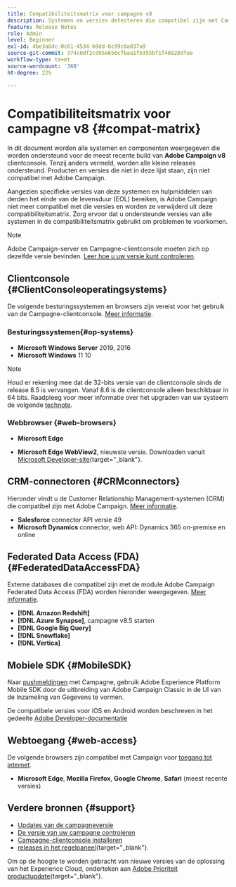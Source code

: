 ```yaml
---
title: Compatibiliteitsmatrix voor campagne v8
description: Systemen en versies detecteren die compatibel zijn met Campagne v8
feature: Release Notes
role: Admin
level: Beginner
exl-id: 4be3a6dc-0c61-4534-b9dd-6c99c8a037a9
source-git-commit: 374c0df2cd95e656cfbaa1fb355bf1f48828dfee
workflow-type: tm+mt
source-wordcount: '360'
ht-degree: 22%

---
```


# Compatibiliteitsmatrix voor campagne v8 {#compat-matrix}

In dit document worden alle systemen en componenten weergegeven die worden ondersteund voor de meest recente build van **Adobe Campaign v8** clientconsole. Tenzij anders vermeld, worden alle kleine releases ondersteund. Producten en versies die niet in deze lijst staan, zijn niet compatibel met Adobe Campaign.

Aangezien specifieke versies van deze systemen en hulpmiddelen van derden het einde van de levensduur (EOL) bereiken, is Adobe Campaign niet meer compatibel met die versies en worden ze verwijderd uit deze compatibiliteitsmatrix. Zorg ervoor dat u ondersteunde versies van alle systemen in de compatibiliteitsmatrix gebruikt om problemen te voorkomen.

>[!NOTE]
>
>Adobe Campaign-server en Campagne-clientconsole moeten zich op dezelfde versie bevinden. [Leer hoe u uw versie kunt controleren](upgrades.md#version).

## Clientconsole {#ClientConsoleoperatingsystems}

De volgende besturingssystemen en browsers zijn vereist voor het gebruik van de Campagne-clientconsole. [Meer informatie](connect.md).

### Besturingssystemen{#op-systems}

* **Microsoft Windows Server** 2019, 2016
* **Microsoft Windows** 11 10

>[!NOTE]
>
>Houd er rekening mee dat de 32-bits versie van de clientconsole sinds de release 8.5 is vervangen. Vanaf 8.6 is de clientconsole alleen beschikbaar in 64 bits. Raadpleeg voor meer informatie over het upgraden van uw systeem de volgende [technote](../../technotes/upgrades/console.md).

### Webbrowser {#web-browsers}

* **Microsoft Edge**

* **Microsoft Edge WebView2**, nieuwste versie. Downloaden vanuit [Microsoft Developer-site](http://www.adobe.com/go/acc-ms-webview2-runtime-download){target="_blank"}.

## CRM-connectoren {#CRMconnectors}

Hieronder vindt u de Customer Relationship Management-systemen (CRM) die compatibel zijn met Adobe Campaign. [Meer informatie](../connect/crm.md).

* **Salesforce** connector API versie 49
* **Microsoft Dynamics** connector, web API: Dynamics 365 on-premise en online

## Federated Data Access (FDA){#FederatedDataAccessFDA}

Externe databases die compatibel zijn met de module Adobe Campaign Federated Data Access (FDA) worden hieronder weergegeven. [Meer informatie](../connect/fda.md).

* **[!DNL Amazon Redshift]**
* **[!DNL Azure Synapse]**, campagne v8.5 starten
* **[!DNL Google Big Query]**
* **[!DNL Snowflake]**
* **[!DNL Vertica]**

## Mobiele SDK {#MobileSDK}

Naar [pushmeldingen](../send/push.md) met Campagne, gebruik Adobe Experience Platform Mobile SDK door de uitbreiding van Adobe Campaign Classic in de UI van de Inzameling van Gegevens te vormen.

De compatibele versies voor iOS en Android worden beschreven in het gedeelte [Adobe Developer-documentatie](https://developer.adobe.com/client-sdks/home/)

## Webtoegang {#web-access}

De volgende browsers zijn compatibel met Campaign voor [toegang tot internet](connect.md#web-access).

* **Microsoft Edge**, **Mozilla Firefox**, **Google Chrome**, **Safari** (meest recente versies)


## Verdere bronnen {#support}

* [Updates van de campagneversie](upgrades.md)
* [De versie van uw campagne controleren](upgrades.md#version)
* [Campagne-clientconsole installeren](connect.md)
* [releases in het regelpaneel](https://experienceleague.adobe.com/docs/control-panel/using/release-notes.html?lang=nl){target="_blank"}.

Om op de hoogte te worden gebracht van nieuwe versies van de oplossing van het Experience Cloud, onderteken aan [Adobe Prioriteit productupdate](https://www.adobe.com/nl/subscription/priority-product-update.html){target="_blank"}.